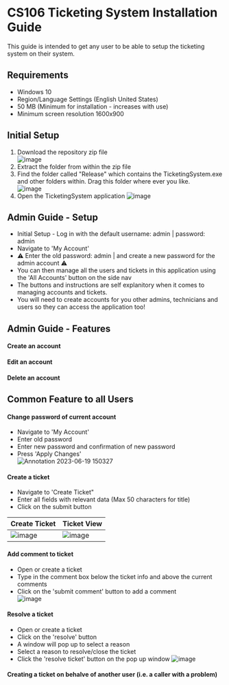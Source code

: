 # CS106 Ticketing System Installation Guide

This guide is intended to get any user to be able to setup the ticketing system on their system.

## Requirements
- Windows 10
- Region/Language Settings (English United States)
- 50 MB (Minimum for installation - increases with use)
- Minimum screen resolution 1600x900

## Initial Setup

1. Download the repository zip file<br />
![image](https://github.com/ilexl/CS106/assets/109491531/f15162f2-e60d-43de-8e05-7bde7dd8f80e)
2. Extract the folder from within the zip file
3. Find the folder called "Release" which contains the TicketingSystem.exe and other folders within. Drag this folder where ever you like.<br />
![image](https://github.com/ilexl/CS106/assets/109491531/1e77c635-bef1-40d6-ba7a-2dd27899fbe6)
5. Open the TicketingSystem application
![image](https://github.com/ilexl/CS106/assets/109491531/1c0a1f1b-33c1-4398-932b-aef669866312)

## Admin Guide - Setup
- Initial Setup - Log in with the default username: admin | password: admin
- Navigate to 'My Account'
- :warning: Enter the old password: admin | and create a new password for the admin account :warning:
- You can then manage all the users and tickets in this application using the 'All Accounts' button on the side nav
- The buttons and instructions are self explanitory when it comes to managing accounts and tickets.
- You will need to create accounts for you other admins, technicians and users so they can access the application too!

## Admin Guide - Features
#### Create an account
#### Edit an account
#### Delete an account

## Common Feature to all Users
#### Change password of current account
- Navigate to 'My Account'
- Enter old password
- Enter new password and confirmation of new password
- Press 'Apply Changes'<br/>
![Annotation 2023-06-19 150327](https://github.com/ilexl/CS106/assets/109491531/ef49019b-a7c3-4868-90ab-7f3fd5282466)

#### Create a ticket
- Navigate to 'Create Ticket"
- Enter all fields with relevant data (Max 50 characters for title)
- Click on the submit button

| Create Ticket     | Ticket View |
| ---      | ---       |
| ![image](https://github.com/ilexl/CS106/assets/109491531/a4b853f9-bdfc-49bf-9a82-a854aaae6f0f)  | ![image](https://github.com/ilexl/CS106/assets/109491531/070cb344-ab04-49d8-8da5-dc3711111969)         |

#### Add comment to ticket
- Open or create a ticket
- Type in the comment box below the ticket info and above the current comments
- Click on the 'submit comment' button to add a comment </br>
![image](https://github.com/ilexl/CS106/assets/109491531/c4ff46ed-14e0-4afa-9211-107bac85b23f)

#### Resolve a ticket
- Open or create a ticket
- Click on the 'resolve' button
- A window will pop up to select a reason
- Select a reason to resolve/close the ticket
- Click the 'resolve ticket' button on the pop up window
![image](https://github.com/ilexl/CS106/assets/109491531/18348647-f9ca-4b8c-8e7b-4012c2669d40)

  
#### Creating a ticket on behalve of another user (i.e. a caller with a problem)
